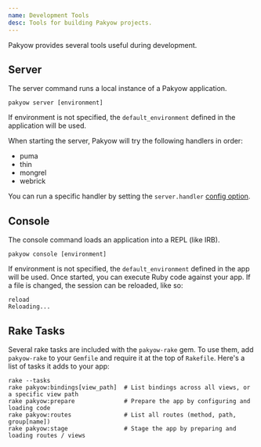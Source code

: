 ```yaml
---
name: Development Tools
desc: Tools for building Pakyow projects.
---
```


Pakyow provides several tools useful during development.

## Server

The server command runs a local instance of a Pakyow application.

```console
pakyow server [environment]
```

If environment is not specified, the `default_environment` defined in the application will be used.

When starting the server, Pakyow will try the following handlers in order:

  - puma
  - thin
  - mongrel
  - webrick

You can run a specific handler by setting the `server.handler` [config option](/docs/configuration).

## Console

The console command loads an application into a REPL (like IRB).

```console
pakyow console [environment]
```

If environment is not specified, the `default_environment` defined in the app will be used. Once started, you can execute Ruby code against your app. If a file is changed, the session can be reloaded, like so:

```console
reload
Reloading...
```

## Rake Tasks

Several rake tasks are included with the `pakyow-rake` gem. To use them, add `pakyow-rake` to your `Gemfile` and require it at the top of `Rakefile`. Here's a list of tasks it adds to your app:

```console
rake --tasks
rake pakyow:bindings[view_path]  # List bindings across all views, or a specific view path
rake pakyow:prepare              # Prepare the app by configuring and loading code
rake pakyow:routes               # List all routes (method, path, group[name])
rake pakyow:stage                # Stage the app by preparing and loading routes / views
```
